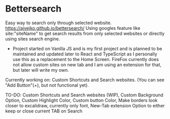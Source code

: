 # Bettersearch
Easy way to search only through selected website. https://ajvejko.github.io/bettersearch/
Using googles feature like site:"siteName" to get search results from only selected websites or directly using sites search engine.

- Project started on Vanilla JS and is my first project and is planned to be maintained and updated later to React and TypeScript as I personally use this as a replacement to the Home Screen. FireFox currently does not allow custom sites on new tab and I am using an extension for that, but later will write my own.

Currently working on:
Custom Shortcuts and Search websites. (You can see "Add Button"(+), but not functional yet).

TO-DO:
Custom Shortcuts and Search websites (WIP),
Custom Background Option,
Custom Highlight Color,
Custom button Color,
Make borders look closer to excalidraw, currently only font,
New-Tab extension
Option to either keep or close current TAB on Search
